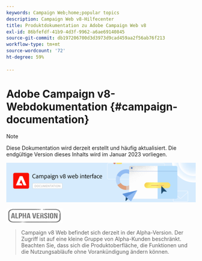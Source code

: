 ```yaml
---
keywords: Campaign Web;home;popular topics
description: Campaign Web v8-Hilfecenter
title: Produktdokumentation zu Adobe Campaign Web v8
exl-id: 86bfefdf-41b9-4d3f-9962-a6ae69140845
source-git-commit: db197206700d3d3973d9cad459aa2f56ab76f213
workflow-type: tm+mt
source-wordcount: '72'
ht-degree: 59%

---
```


# Adobe Campaign v8-Webdokumentation {#campaign-documentation}

>[!NOTE]
>
>Diese Dokumentation wird derzeit erstellt und häufig aktualisiert. Die endgültige Version dieses Inhalts wird im Januar 2023 vorliegen.

![](assets/do-not-localize/banner-documentationv8.png)

![](assets/do-not-localize/badge.png)

>Campaign v8 Web befindet sich derzeit in der Alpha-Version. Der Zugriff ist auf eine kleine Gruppe von Alpha-Kunden beschränkt. Beachten Sie, dass sich die Produktoberfläche, die Funktionen und die Nutzungsabläufe ohne Vorankündigung ändern können.
